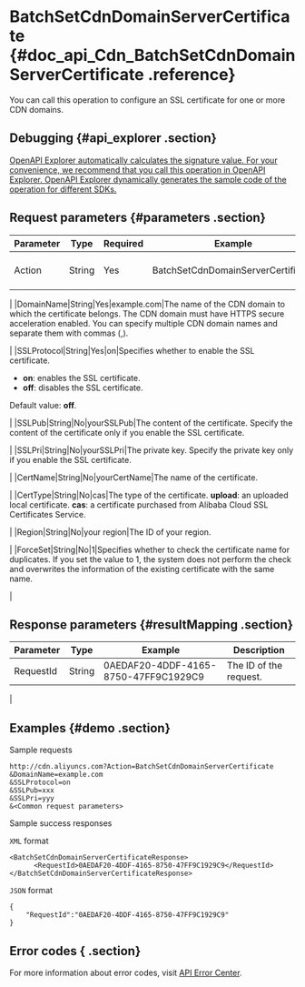 # BatchSetCdnDomainServerCertificate {#doc_api_Cdn_BatchSetCdnDomainServerCertificate .reference}

You can call this operation to configure an SSL certificate for one or more CDN domains.

## Debugging {#api_explorer .section}

[OpenAPI Explorer automatically calculates the signature value. For your convenience, we recommend that you call this operation in OpenAPI Explorer. OpenAPI Explorer dynamically generates the sample code of the operation for different SDKs.](https://api.aliyun.com/#product=Cdn&api=BatchSetCdnDomainServerCertificate&type=RPC&version=2018-05-10)

## Request parameters {#parameters .section}

|Parameter|Type|Required|Example|Description|
|---------|----|--------|-------|-----------|
|Action|String|Yes|BatchSetCdnDomainServerCertificate|The operation that you want to perform. Set the value to **BatchSetCdnDomainServerCertificate**.

 |
|DomainName|String|Yes|example.com|The name of the CDN domain to which the certificate belongs. The CDN domain must have HTTPS secure acceleration enabled. You can specify multiple CDN domain names and separate them with commas \(,\).

 |
|SSLProtocol|String|Yes|on|Specifies whether to enable the SSL certificate.

 -   **on**: enables the SSL certificate.
-   **off**: disables the SSL certificate.

 Default value: **off**.

 |
|SSLPub|String|No|yourSSLPub|The content of the certificate. Specify the content of the certificate only if you enable the SSL certificate.

 |
|SSLPri|String|No|yourSSLPri|The private key. Specify the private key only if you enable the SSL certificate.

 |
|CertName|String|No|yourCertName|The name of the certificate.

 |
|CertType|String|No|cas|The type of the certificate. **upload**: an uploaded local certificate. **cas**: a certificate purchased from Alibaba Cloud SSL Certificates Service.

 |
|Region|String|No|your region|The ID of your region.

 |
|ForceSet|String|No|1|Specifies whether to check the certificate name for duplicates. If you set the value to 1, the system does not perform the check and overwrites the information of the existing certificate with the same name.

 |

## Response parameters {#resultMapping .section}

|Parameter|Type|Example|Description|
|---------|----|-------|-----------|
|RequestId|String|0AEDAF20-4DDF-4165-8750-47FF9C1929C9|The ID of the request.

 |

## Examples {#demo .section}

Sample requests

``` {#request_demo}
http://cdn.aliyuncs.com?Action=BatchSetCdnDomainServerCertificate
&DomainName=example.com
&SSLProtocol=on
&SSLPub=xxx
&SSLPri=yyy
&<Common request parameters>
```

Sample success responses

`XML` format

``` {#xml_return_success_demo}
<BatchSetCdnDomainServerCertificateResponse>
	  <RequestId>0AEDAF20-4DDF-4165-8750-47FF9C1929C9</RequestId>
</BatchSetCdnDomainServerCertificateResponse>
```

`JSON` format

``` {#json_return_success_demo}
{
	"RequestId":"0AEDAF20-4DDF-4165-8750-47FF9C1929C9"
}
```

## Error codes { .section}

For more information about error codes, visit [API Error Center](https://error-center.alibabacloud.com/status/product/Cdn).

